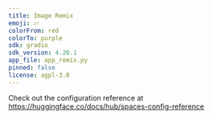 ```yaml
---
title: Image Remix
emoji: 📈
colorFrom: red
colorTo: purple
sdk: gradio
sdk_version: 4.20.1
app_file: app_remix.py
pinned: false
license: agpl-3.0
---
```


Check out the configuration reference at https://huggingface.co/docs/hub/spaces-config-reference
